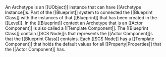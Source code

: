 An Archetype is an [[UObject]] instance that can have [[Archetype Instance]]s.
Part of the [[Blueprint]] system to connected the [[Blueprint Class]] with the instances of that [[Blueprint]] that has been created in the [[Level]].
In the [[Blueprint]] context an Archetype that is an [[Actor Component]] is also called a [[Template Component]].
The [[Blueprint Class]] contain [[SCS Node]]s that represents the [[Actor Component]]s that the [[Blueprint Class]] contains.
Each [[SCS Node]] has a [[Template Component]] that holds the default values for all [[Property|Properties]] that the [[Actor Component]] has.